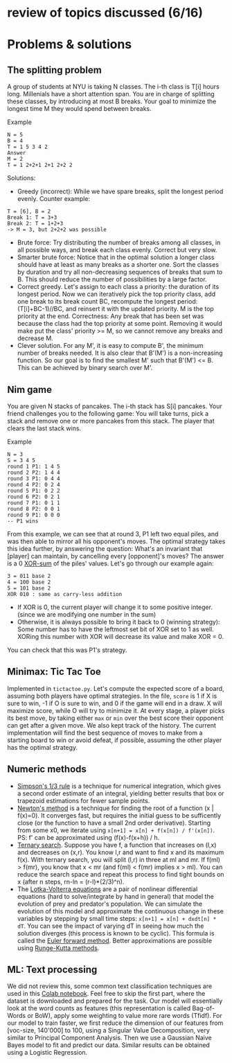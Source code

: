 # review of topics discussed (6/16)

# Problems & solutions
## The splitting problem
A group of students at NYU is taking N classes.
The i-th class is T[i] hours long.
Millenials have a short attention span.
You are in charge of splitting these classes,
by introducing at most B breaks.
Your goal to minimize the longest time M they would spend between breaks.

Example
```
N = 5
B = 4
T = 1 5 3 4 2
Answer
M = 2
T = 1 2+2+1 2+1 2+2 2
```

Solutions:

- Greedy (incorrect): While we have spare breaks, split the longest period evenly. Counter example:
```
T = [6], B = 2
Break 1: T = 3+3
Break 2: T = 1+2+3
-> M = 3, but 2+2+2 was possible
```

- Brute force: Try distributing the number of breaks among all classes, in all possible ways, and break each class evenly. Correct but very slow.
- Smarter brute force: Notice that in the optimal solution a longer class should have at least as many breaks as a shorter one. Sort the classes by duration and try all non-decreasing sequences of breaks that sum to B. This should reduce the number of possibilities by a large factor.
- Correct greedy. Let's assign to each class a priority: the duration of its longest period. Now we can iteratively pick the top priority class, add one break to its break count BC, recompute the longest period: (T[i]+BC-1)//BC, and reinsert it with the updated priority. M is the top priority at the end. Correctness: Any break that has been set was because the class had the top priority at some point. Removing it would make put the class' priority >= M, so we cannot remove any breaks and decrease M.
- Clever solution. For any M', it is easy to compute B', the minimum number of breaks needed. It is also clear that B'(M') is a non-increasing function. So our goal is to find the smallest M' such that B'(M') <= B. This can be achieved by binary search over M'.

## Nim game
You are given N stacks of pancakes. The i-th stack has S[i] pancakes.
Your friend challenges you to the following game: You will take turns, pick a stack and remove one or more pancakes from this stack. The player that clears the last stack wins.

Example
```
N = 3
S = 3 4 5
round 1 P1: 1 4 5
round 2 P2: 1 4 4
round 3 P1: 0 4 4
round 4 P2: 0 2 4
round 5 P1: 0 2 2
round 6 P2: 0 2 1
round 7 P1: 0 1 1
round 8 P2: 0 0 1
round 9 P1: 0 0 0
-- P1 wins
```
From this example, we can see that at round 3, P1 left two equal piles,
and was then able to mirror all his opponent's moves.
The optimal strategy takes this idea further, by answering the question:
What's an invariant that [player] can maintain, by cancelling every [opponent]'s moves?
The answer is a 0 [XOR-sum](https://en.wikipedia.org/wiki/Exclusive_or) of the piles' values. Let's go through our example again:
```
3 = 011 base 2
4 = 100 base 2
5 = 101 base 2
XOR 010 : same as carry-less addition
```

- If XOR is 0, the current player will change it to some positive integer. (since we are modifying one number in the sum)
- Otherwise, it is always possible to bring it back to 0 (winning strategy):
Some number has to have the leftmost set bit of XOR set to 1 as well. XORing this number with XOR will decrease its value and make XOR = 0.

You can check that this was P1's strategy.

## Minimax: Tic Tac Toe
Implemented in `tictactoe.py`.
Let's compute the expected score of a board, assuming both players have optimal strategies. In the file, `score` is 1 if X is sure to win, -1 if O is sure to win, and 0 if the game will end in a draw. X will maximize score, while O will try to minimize it. At every stage, a player picks its best move, by taking either `max` or `min` over the best score their opponent can get after a given move.
We also kept track of the history. The current implementation will find the best sequence of moves to make from a starting board to win or avoid defeat, if possible, assuming the other player has the optimal strategy.

## Numeric methods

- [Simpson's 1/3 rule](https://en.wikipedia.org/wiki/Simpson%27s_rule)
is a technique for numerical integration, which gives a second order estimate of an integral, yielding better results that box or trapezoid estimations for fewer sample points.
- [Newton's method](https://en.wikipedia.org/wiki/Newton%27s_method)
is a technique for finding the root of a function (x | f(x)=0). It converges fast, but requires the initial guess to be sufficently close (or the function to have a small 2nd order derivative). Starting from some x0, we iterate using `x[n+1] = x[n] + f(x[n]) / f'(x[n])`. PS: f' can be approximated using (f(x)-f(x+h)) / h.
- [Ternary search](https://en.wikipedia.org/wiki/Ternary_search). Suppose you have f, a function that increases on (l,x) and decreases on (x,r). You know l,r and want to find x and its maximum f(x). With ternary search, you will split (l,r) in three at ml and mr.
If f(ml) > f(mr), you know that x < mr (and f(ml) < f(mr) implies x > ml). You can reduce the search space and repeat this process to find tight bounds on x (after n steps, rn-ln = (r-l)\*(2/3)^n).
- The [Lotka-Volterra equations](https://en.wikipedia.org/wiki/Lotka%E2%80%93Volterra_equations) are a pair of nonlinear differential equations (hard to solve/integrate by hand in general) that model the evolution of prey and predator's population.
We can simulate the evolution of this model and approximate the continuous change in these variables by stepping by small time steps: `x[n+1] = x[n] + dxdt[n] * dT`. You can see the impact of varying dT in seeing how much the solution diverges (this process is known to be cyclic).
This formula is called the [Euler forward method](https://en.wikipedia.org/wiki/Euler_method). Better approximations are possible using [Runge-Kutta methods](https://en.wikipedia.org/wiki/Runge%E2%80%93Kutta_methods).

## ML: Text processing
We did not review this, some common text classification techniques are used in this [Colab notebook](https://colab.research.google.com/drive/1yZow-GIh7eKv-3smR1mFisqPVppOw82a?usp=sharing).
Feel free to skip the first part, where the dataset is downloaded and prepared for the task.
Our model will essentially look at the word counts as features (this representation is called Bag-of-Words or BoW), apply some weighting to value more rare words (Tfidf).
For our model to train faster, we first reduce the dimension of our features from [voc-size, 140'000] to 100, using a Singular Value Decomposition, very similar to Principal Component Analysis.
Then we use a Gaussian Naive Bayes model to fit and predict our data.
Similar results can be obtained using a Logistic Regression.
